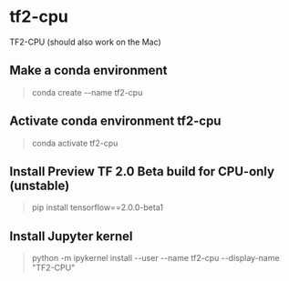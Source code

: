 # tf2-cpu
TF2-CPU   (should also work on the Mac)


## Make a conda environment

> conda create --name tf2-cpu

## Activate conda environment tf2-cpu
> conda activate tf2-cpu


## Install Preview TF 2.0 Beta build for CPU-only (unstable)
> pip install tensorflow==2.0.0-beta1


## Install Jupyter kernel
> python -m ipykernel install --user --name tf2-cpu --display-name "TF2-CPU"
